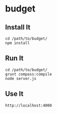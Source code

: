 budget
======

## Install It
```
cd /path/to/budget/
npm install
```

## Run It
```
cd /path/to/budget/
grunt compass:compile
node server.js
```

## Use It
```
http://localhost:4000
```
